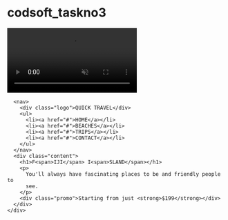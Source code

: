 # codsoft_taskno3
<!DOCTYPE html>
<html lang="en">
  <head>
    <meta charset="UTF-8" />
    <meta http-equiv="X-UA-Compatible" content="IE=edge" />
    <meta name="viewport" content="width=device-width, initial-scale=1.0" />
    <link rel="stylesheet" href="landing page.css" />
    <title>Web Design Mastery | Quick Travel</title>
  </head>
  <body>
    <div class="main">
      <!-- Video -->
      <video autoplay loop muted plays-inline class="bg__video">
        <source src="https://dm0qx8t0i9gc9.cloudfront.net/watermarks/video/SfgTbYmNJXjhkhi5b7/videoblocks-michele_rinaldi_b03_03_ba7zpmrsf__4815e6943f3f0ac9cab3833dc87f5d6b__P360.mp4" type="video/mp4" />
      </video>

      <nav>
        <div class="logo">QUICK TRAVEL</div>
        <ul>
          <li><a href="#">HOME</a></li>
          <li><a href="#">BEACHES</a></li>
          <li><a href="#">TRIPS</a></li>
          <li><a href="#">CONTACT</a></li>
        </ul>
      </nav>
      <div class="content">
        <h1>F<span>IJI</span> I<span>SLAND</span></h1>
        <p>
          You'll always have fascinating places to be and friendly people to
          see.
        </p>
        <div class="promo">Starting from just <strong>$199</strong></div>
      </div>
    </div>
  </body>
</html>
